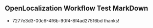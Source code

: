 ## OpenLocalization Workflow Test MarkDown
* 7277e3d3-00c6-4f6b-90f4-8f4ad27516bd 
thanks!<!--HONumber=Mar16_HO1-->
